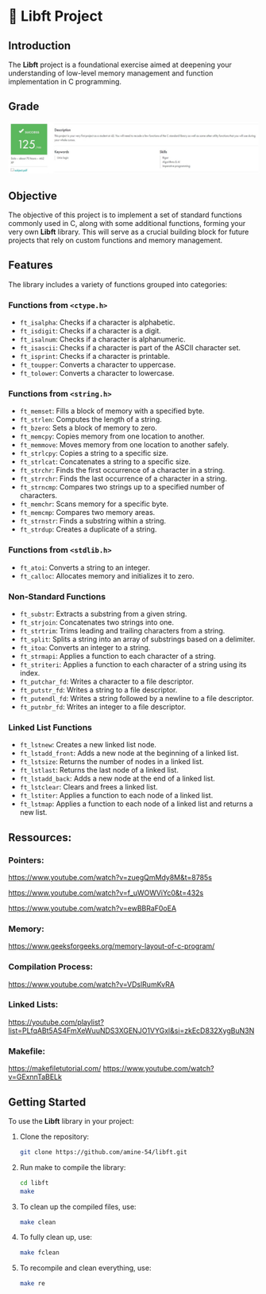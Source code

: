 # 🎯 Libft Project

## Introduction

The **Libft** project is a foundational exercise aimed at deepening your understanding of low-level memory management and function implementation in C programming.

## Grade

![Grade](grade.jpg)

## Objective

The objective of this project is to implement a set of standard functions commonly used in C, along with some additional functions, forming your very own **Libft** library. This will serve as a crucial building block for future projects that rely on custom functions and memory management.

## Features

The library includes a variety of functions grouped into categories:

### Functions from `<ctype.h>`
- `ft_isalpha`: Checks if a character is alphabetic.
- `ft_isdigit`: Checks if a character is a digit.
- `ft_isalnum`: Checks if a character is alphanumeric.
- `ft_isascii`: Checks if a character is part of the ASCII character set.
- `ft_isprint`: Checks if a character is printable.
- `ft_toupper`: Converts a character to uppercase.
- `ft_tolower`: Converts a character to lowercase.

### Functions from `<string.h>`
- `ft_memset`: Fills a block of memory with a specified byte.
- `ft_strlen`: Computes the length of a string.
- `ft_bzero`: Sets a block of memory to zero.
- `ft_memcpy`: Copies memory from one location to another.
- `ft_memmove`: Moves memory from one location to another safely.
- `ft_strlcpy`: Copies a string to a specific size.
- `ft_strlcat`: Concatenates a string to a specific size.
- `ft_strchr`: Finds the first occurrence of a character in a string.
- `ft_strrchr`: Finds the last occurrence of a character in a string.
- `ft_strncmp`: Compares two strings up to a specified number of characters.
- `ft_memchr`: Scans memory for a specific byte.
- `ft_memcmp`: Compares two memory areas.
- `ft_strnstr`: Finds a substring within a string.
- `ft_strdup`: Creates a duplicate of a string.

### Functions from `<stdlib.h>`
- `ft_atoi`: Converts a string to an integer.
- `ft_calloc`: Allocates memory and initializes it to zero.

### Non-Standard Functions
- `ft_substr`: Extracts a substring from a given string.
- `ft_strjoin`: Concatenates two strings into one.
- `ft_strtrim`: Trims leading and trailing characters from a string.
- `ft_split`: Splits a string into an array of substrings based on a delimiter.
- `ft_itoa`: Converts an integer to a string.
- `ft_strmapi`: Applies a function to each character of a string.
- `ft_striteri`: Applies a function to each character of a string using its index.
- `ft_putchar_fd`: Writes a character to a file descriptor.
- `ft_putstr_fd`: Writes a string to a file descriptor.
- `ft_putendl_fd`: Writes a string followed by a newline to a file descriptor.
- `ft_putnbr_fd`: Writes an integer to a file descriptor.

### Linked List Functions
- `ft_lstnew`: Creates a new linked list node.
- `ft_lstadd_front`: Adds a new node at the beginning of a linked list.
- `ft_lstsize`: Returns the number of nodes in a linked list.
- `ft_lstlast`: Returns the last node of a linked list.
- `ft_lstadd_back`: Adds a new node at the end of a linked list.
- `ft_lstclear`: Clears and frees a linked list.
- `ft_lstiter`: Applies a function to each node of a linked list.
- `ft_lstmap`: Applies a function to each node of a linked list and returns a new list.

## Ressources:

### Pointers:

https://www.youtube.com/watch?v=zuegQmMdy8M&t=8785s

https://www.youtube.com/watch?v=f_uWOWViYc0&t=432s

https://www.youtube.com/watch?v=ewBBRaF0oEA

### Memory:

https://www.geeksforgeeks.org/memory-layout-of-c-program/

### Compilation Process:

https://www.youtube.com/watch?v=VDslRumKvRA

### Linked Lists:

https://youtube.com/playlist?list=PLfqABt5AS4FmXeWuuNDS3XGENJO1VYGxl&si=zkEcD832XygBuN3N

### Makefile:

https://makefiletutorial.com/
https://www.youtube.com/watch?v=GExnnTaBELk

## Getting Started

To use the **Libft** library in your project:

1. Clone the repository:
   ```bash
   git clone https://github.com/amine-54/libft.git
2. Run make to compile the library:
   ```bash
   cd libft
   make
3. To clean up the compiled files, use:
   ```bash
   make clean
4. To fully clean up, use:
   ```bash
   make fclean
5. To recompile and clean everything, use:
   ```bash
   make re

   
